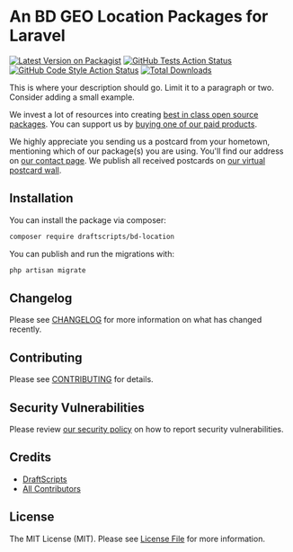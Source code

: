 # An BD GEO Location Packages for Laravel

[![Latest Version on Packagist](https://img.shields.io/packagist/v/shawnveltman/laravel-openai.svg?style=flat-square)](https://packagist.org/packages/shawnveltman/laravel-openai)
[![GitHub Tests Action Status](https://img.shields.io/github/actions/workflow/status/shawnveltman/laravel-openai/run-tests.yml?branch=main&label=tests&style=flat-square)](https://github.com/shawnveltman/laravel-openai/actions?query=workflow%3Arun-tests+branch%3Amain)
[![GitHub Code Style Action Status](https://img.shields.io/github/actions/workflow/status/shawnveltman/laravel-openai/fix-php-code-style-issues.yml?branch=main&label=code%20style&style=flat-square)](https://github.com/shawnveltman/laravel-openai/actions?query=workflow%3A"Fix+PHP+code+style+issues"+branch%3Amain)
[![Total Downloads](https://img.shields.io/packagist/dt/shawnveltman/laravel-openai.svg?style=flat-square)](https://packagist.org/packages/shawnveltman/laravel-openai)

This is where your description should go. Limit it to a paragraph or two. Consider adding a small example.

We invest a lot of resources into creating [best in class open source packages](https://draftscripts.com/open-source). You can support us by [buying one of our paid products](https://draftscripts.com/open-source/support-us).

We highly appreciate you sending us a postcard from your hometown, mentioning which of our package(s) you are using. You'll find our address on [our contact page](https://draftscripts.com/about-us). We publish all received postcards on [our virtual postcard wall](https://draftscripts.com/open-source/postcards).

## Installation

You can install the package via composer:

```bash
composer require draftscripts/bd-location
```

You can publish and run the migrations with:

```bash
php artisan migrate
```

## Changelog

Please see [CHANGELOG](CHANGELOG.md) for more information on what has changed recently.

## Contributing

Please see [CONTRIBUTING](CONTRIBUTING.md) for details.

## Security Vulnerabilities

Please review [our security policy](../../security/policy) on how to report security vulnerabilities.

## Credits

- [DraftScripts](https://github.com/draftscripts)
- [All Contributors](../../contributors)

## License

The MIT License (MIT). Please see [License File](LICENSE.md) for more information.
